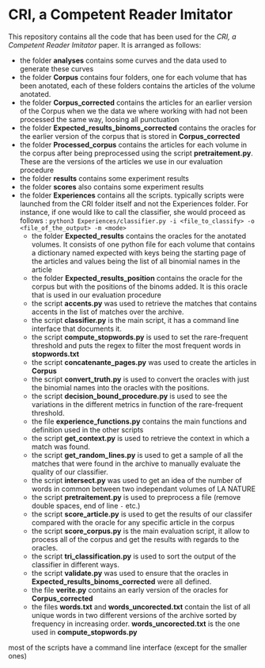 # CRI, a Competent Reader Imitator

This repository contains all the code that has been used for the *CRI, a Competent Reader Imitator* paper.
It is arranged as follows:
+   the folder **analyses** contains some curves and the data used to generate these curves
+   the folder **Corpus** contains four folders, one for each volume that has been anotated,
    each of these folders contains the articles of the volume anotated.
+   the folder **Corpus_corrected** contains the articles for an earlier version of the Corpus when we
    the data we where working with had not been processed the same way, loosing all punctuation
+   the folder **Expected_results_binoms_corrected** contains the oracles for the earlier version of the corpus
    that is stored in **Corpus_corrected**
+   the folder **Processed_corpus**  contains the articles for each volume in the corpus after being preprocessed
    using the script **pretraitement.py**. These are the versions of the articles we use in our evaluation procedure
+   the folder **results** contains some experiment results
+   the folder **scores** also contains some experiment results
+   the folder **Experiences** contains all the scripts. typically scripts were launched from the CRI folder itself and not the Experiences folder.
For instance, if one would like to call the classifier, she would proceed as follows : `python3 Experiences/classifier.py -i <file_to_classify> -o <file_of_the_output> -m <mode>`
    -   the folder **Expected_results** contains the oracles for the anotated volumes. It consists of one
    python file for each volume that contains a dictionary named expected with keys 
    being the starting page of the articles and values being the list of all binomial names in the article
    -   the folder **Expected_results_position** contains the oracle for the corpus but with the positions of the binoms
    added. It is this oracle that is used in our evaluation procedure
    -   the script **accents.py** was used to retrieve the matches that contains accents in the list of matches over the
    archive.
    -   the script **classifier.py** is the main script, it has a command line interface that documents it.
    -   the script **compute_stopwords.py** is used to set the rare-frequent threshold and puts the regex to filter
    the most frequent words in **stopwords.txt**
    -   the script **concatenante_pages.py** was used to create the articles in **Corpus**
    -   the script **convert_truth.py** is used to convert the oracles with just the binomial names into the oracles
    with the positions.
    -   the script **decision_bound_procedure.py** is used to see the variations in the different metrics in function
    of the rare-frequent threshold.
    -   the file **experience_functions.py** contains the main functions and definition used in the other scripts
    -   the script **get_context.py** is used to retrieve the context in which a match was found.
    -   the script **get_random_lines.py** is used to get a sample of all the matches that were found in the archive
    to manually evaluate the quality of our classifier.
    -   the script **intersect.py** was used to get an idea of the number of words in common between
    two independant volumes of LA NATURE
    -   the script **pretraitement.py** is used to preprocess a file (remove double spaces, end of line `-` etc.)
    -   the script **score_article.py** is used to get the results of our classifer compared with the oracle for any
    specific article in the corpus
    -   the script **score_corpus.py** is the main evaluation script, it allow to process all of the corpus and get the
    results with regards to the oracles.
    -   the script **tri_classification.py** is used to sort the output of the classifier in different ways.
    -   the script **validate.py** was used to ensure that the oracles in **Expected_results_binoms_corrected** were
    all defined.
    -   the file **verite.py** contains an early version of the oracles for **Corpus_corrected**
    -   the files **words.txt** and **words_uncorected.txt** contain the list of all unique words in two different
    versions of the archive sorted by frequency in increasing order. **words_uncorected.txt** is the one used in
    **compute_stopwords.py**


most of the scripts have a command line interface (except for the smaller ones)
